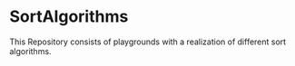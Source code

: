 # SortAlgorithms
This Repository consists of playgrounds with a realization of different sort algorithms.
